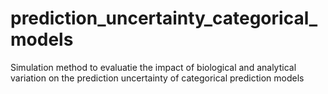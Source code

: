 # prediction_uncertainty_categorical_models
Simulation method to evaluatie the impact of biological and analytical variation on the prediction uncertainty of categorical prediction models
